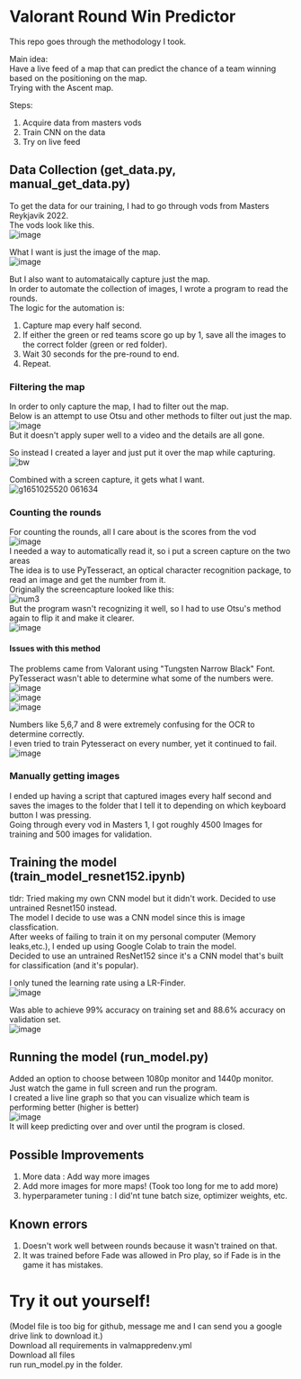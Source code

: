 # Valorant Round Win Predictor
This repo goes through the methodology I took.

Main idea:\
Have a live feed of a map that can predict the chance of a team winning based on the positioning on the map.\
Trying with the Ascent map.

Steps:
1. Acquire data from masters vods
2. Train CNN on the data
3. Try on live feed

## Data Collection (get_data.py, manual_get_data.py)
To get the data for our training, I had to go through vods from Masters Reykjavik 2022.\
The vods look like this.\
![image](https://user-images.githubusercontent.com/57018666/169892769-960e7e0a-60bb-4053-969a-ea1efa7aec10.png)

What I want is just the image of the map.\
![image](https://user-images.githubusercontent.com/57018666/169893106-e3d20090-bd1a-4b20-9f71-7cdcf153a2c4.png)

But I also want to automataically capture just the map.\
In order to automate the collection of images, I wrote a program to read the rounds.\
The logic for the automation is:
1. Capture map every half second.
2. If either the green or red teams score go up by 1, save all the images to the correct folder (green or red folder).
3. Wait 30 seconds for the pre-round to end.
4. Repeat.

### Filtering the map
In order to only capture the map, I had to filter out the map.\
Below is an attempt to use Otsu and other methods to filter out just the map.\
![image](https://user-images.githubusercontent.com/57018666/164949137-f8082cd2-da5b-4f6c-839d-e6de33e20f1f.png)\
But it doesn't apply super well to a video and the details are all gone.

So instead I created a layer and just put it over the map while capturing.\
![bw](https://user-images.githubusercontent.com/57018666/169893795-20cc8f27-c52b-4bb4-8176-7a85e5c765f4.png)

Combined with a screen capture, it gets what I want.\
![g1651025520 061634](https://user-images.githubusercontent.com/57018666/169894372-a4e6ea4e-ca28-404f-99f8-c39618c06faa.png)


### Counting the rounds
For counting the rounds, all I care about is the scores from the vod\
![image](https://user-images.githubusercontent.com/57018666/169894206-ffa51b98-771e-47a6-b0b5-91f908a2a121.png)\
I needed a way to automatically read it, so i put a screen capture on the two areas\
The idea is to use PyTesseract, an optical character recognition package, to read an image and get the number from it.\
Originally the screencapture looked like this:\
![num3](https://user-images.githubusercontent.com/57018666/169894823-6fa58153-08c8-46d8-8745-2c375d4b22b2.png)\
But the program wasn't recognizing it well, so I had to use Otsu's method again to flip it and make it clearer.\
![image](https://user-images.githubusercontent.com/57018666/169894807-b5cef5e6-38ef-4f1a-8d4e-8f74dfa0fd96.png)

#### Issues with this method
The problems came from Valorant using "Tungsten Narrow Black" Font. PyTesseract wasn't able to determine what some of the numbers were.\
![image](https://user-images.githubusercontent.com/57018666/169895578-f0dbb53b-b3a9-44b6-91a3-34e76788a553.png)\
![image](https://user-images.githubusercontent.com/57018666/169895653-347769c2-06eb-4d64-b831-4c8eb98568c5.png)\
![image](https://user-images.githubusercontent.com/57018666/169895706-23eac90f-485d-4668-9877-52c1d9f8428e.png)

Numbers like 5,6,7 and 8 were extremely confusing for the OCR to determine correctly.\
I even tried to train Pytesseract on every number, yet it continued to fail.\
![image](https://user-images.githubusercontent.com/57018666/169895826-b2ac3662-901f-4f2b-b529-78a7340f0949.png)

### Manually getting images
I ended up having a script that captured images every half second and saves the images to the folder that I tell it to depending on which keyboard button I was pressing.\
Going through every vod in Masters 1, I got roughly 4500 Images for training and 500 images for validation.

## Training the model (train_model_resnet152.ipynb)
tldr: Tried making my own CNN model but it didn't work. Decided to use untrained Resnet150 instead.\
The model I decide to use was a CNN model since this is image classfication.\
After weeks of failing to train it on my personal computer (Memory leaks,etc.), I ended up using Google Colab to train the model.\
Decided to use an untrained ResNet152 since it's a CNN model that's built for classification (and it's popular).

I only tuned the learning rate using a LR-Finder.\
![image](https://user-images.githubusercontent.com/57018666/170832612-073f394c-70ad-47ac-8eb2-9d0a5060d966.png)

Was able to achieve 99% accuracy on training set and 88.6% accuracy on validation set.\
![image](https://user-images.githubusercontent.com/57018666/170832632-12c345a2-faa6-41d2-9373-3b7823205a6c.png)

## Running the model (run_model.py) 
Added an option to choose between 1080p monitor and 1440p monitor.\
Just watch the game in full screen and run the program.\
I created a live line graph so that you can visualize which team is performing better (higher is better)\
![image](https://user-images.githubusercontent.com/57018666/170833171-3d619a82-dbe0-434b-a3c0-205b4b28893e.png)\
It will keep predicting over and over until the program is closed.

## Possible Improvements
1. More data : Add way more images
2. Add more images for more maps! (Took too long for me to add more)
3. hyperparameter tuning : I did'nt tune batch size, optimizer weights, etc.


## Known errors
1. Doesn't work well between rounds because it wasn't trained on that.
2. It was trained before Fade was allowed in Pro play, so if Fade is in the game it has mistakes.

# Try it out yourself!
(Model file is too big for github, message me and I can send you a google drive link to download it.)\
Download all requirements in valmappredenv.yml\
Download all files\
run run_model.py in the folder. 
